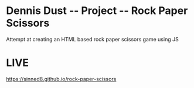 # Dennis Dust -- Project -- Rock Paper Scissors
Attempt at creating an HTML based rock paper scissors game using JS



# LIVE
https://sinned8.github.io/rock-paper-scissors
